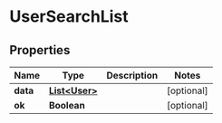 
# UserSearchList

## Properties
Name | Type | Description | Notes
------------ | ------------- | ------------- | -------------
**data** | [**List&lt;User&gt;**](User.md) |  |  [optional]
**ok** | **Boolean** |  |  [optional]



